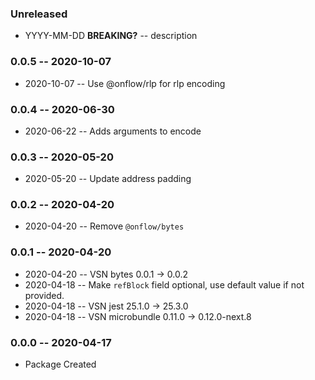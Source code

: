 ### Unreleased

- YYYY-MM-DD **BREAKING?** -- description

### 0.0.5 -- 2020-10-07

- 2020-10-07 -- Use @onflow/rlp for rlp encoding

### 0.0.4 -- 2020-06-30

- 2020-06-22 -- Adds arguments to encode

### 0.0.3 -- 2020-05-20

- 2020-05-20 -- Update address padding

### 0.0.2 -- 2020-04-20

- 2020-04-20 -- Remove `@onflow/bytes`

### 0.0.1 -- 2020-04-20

- 2020-04-20 -- VSN bytes 0.0.1 -> 0.0.2
- 2020-04-18 -- Make `refBlock` field optional, use default value if not provided.
- 2020-04-18 -- VSN jest 25.1.0 -> 25.3.0
- 2020-04-18 -- VSN microbundle 0.11.0 -> 0.12.0-next.8

### 0.0.0 -- 2020-04-17

- Package Created
